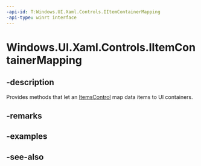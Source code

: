 ```yaml
---
-api-id: T:Windows.UI.Xaml.Controls.IItemContainerMapping
-api-type: winrt interface
---
```


<!-- Interface syntax.
public interface IItemContainerMapping : 
-->

# Windows.UI.Xaml.Controls.IItemContainerMapping

## -description
Provides methods that let an [ItemsControl](itemscontrol.md) map data items to UI containers.



## -remarks

## -examples

## -see-also

